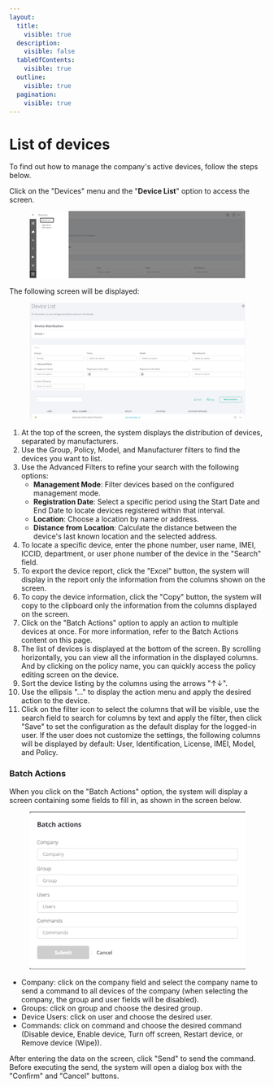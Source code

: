 ```yaml
---
layout:
  title:
    visible: true
  description:
    visible: false
  tableOfContents:
    visible: true
  outline:
    visible: true
  pagination:
    visible: true
---
```


# List of devices

To find out how to manage the company's active devices, follow the steps below.

Click on the "Devices" menu and the "**Device List**" option to access the screen.

<figure><img src="../../../../.gitbook/assets/Captura de tela 2024-02-15 100645.png" alt=""><figcaption></figcaption></figure>

The following screen will be displayed:

<figure><img src="../../../../.gitbook/assets/image (6).png" alt=""><figcaption></figcaption></figure>

1. At the top of the screen, the system displays the distribution of devices, separated by manufacturers.
2. Use the Group, Policy, Model, and Manufacturer filters to find the devices you want to list.
3. Use the Advanced Filters to refine your search with the following options:
   * **Management Mode**: Filter devices based on the configured management mode.
   * **Registration Date**: Select a specific period using the Start Date and End Date to locate devices registered within that interval.
   * **Location**: Choose a location by name or address.
   * **Distance from Location**: Calculate the distance between the device's last known location and the selected address.
4. To locate a specific device, enter the phone number, user name, IMEI, ICCID, department, or user phone number of the device in the "Search" field.
5. To export the device report, click the "Excel" button, the system will display in the report only the information from the columns shown on the screen.
6. To copy the device information, click the "Copy" button, the system will copy to the clipboard only the information from the columns displayed on the screen.
7. Click on the "Batch Actions" option to apply an action to multiple devices at once. For more information, refer to the Batch Actions content on this page.
8. The list of devices is displayed at the bottom of the screen. By scrolling horizontally, you can view all the information in the displayed columns. And by clicking on the policy name, you can quickly access the policy editing screen on the device.
9. Sort the device listing by the columns using the arrows "↑↓".
10. Use the ellipsis "..." to display the action menu and apply the desired action to the device.
11. Click on the filter icon to select the columns that will be visible, use the search field to search for columns by text and apply the filter, then click "Save" to set the configuration as the default display for the logged-in user. If the user does not customize the settings, the following columns will be displayed by default: User, Identification, License, IMEI, Model, and Policy.

### Batch Actions

When you click on the "Batch Actions" option, the system will display a screen containing some fields to fill in, as shown in the screen below.

<figure><img src="../../../../.gitbook/assets/image (54).png" alt=""><figcaption></figcaption></figure>

* Company: click on the company field and select the company name to send a command to all devices of the company (when selecting the company, the group and user fields will be disabled).&#x20;
* Groups: click on group and choose the desired group.&#x20;
* Device Users: click on user and choose the desired user.&#x20;
* Commands: click on command and choose the desired command (Disable device, Enable device, Turn off screen, Restart device, or Remove device (Wipe)).

After entering the data on the screen, click "Send" to send the command. Before executing the send, the system will open a dialog box with the "Confirm" and "Cancel" buttons.
